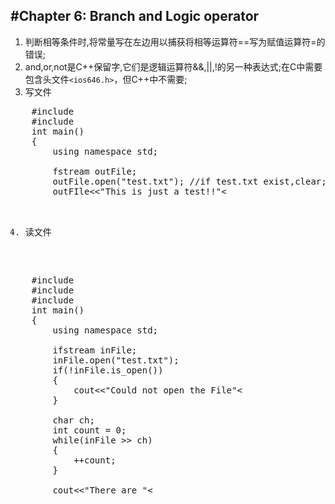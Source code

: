 #Chapter 6: Branch and Logic operator
---
1. 判断相等条件时,将常量写在左边用以捕获将相等运算符==写为赋值运算符=的错误;
2. and,or,not是C++保留字,它们是逻辑运算符&&,||,!的另一种表达式;在C中需要包含头文件`<ios646.h>`，但C++中不需要;
3. 写文件
<pre>
    #include <iostream>
    #include <fstream>
    int main()
    {
        using namespace std;
        
        fstream outFile;    
        outFile.open("test.txt"); //if test.txt exist,clear;else create a new text named test.txt
        outFIle<<"This is just a test!!"<<endl;
        outFile.close();
        
        return 0;
    }
</pre>
4. 读文件
<pre>
    #include <iostream>
    #include <fstream>
    #include <cstdlib>
    int main()
    {
        using namespace std;
        
        ifstream inFile;
        inFile.open("test.txt");
        if(!inFile.is_open())
        {
            cout<<"Could not open the File"<<endl;
            exit(EXIT_FAILURE); // defined in <cstdlib>
        }
        
        char ch;
        int count = 0;
        while(inFile >> ch)
        {
            ++count;
        }
        
        cout<<"There are "<<count<<"charactors in test.txt"<<endl;
        inFile.close();
        
        return 0;
    }
</pre>